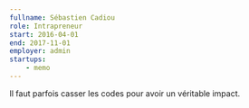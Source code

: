 ```yaml
---
fullname: Sébastien Cadiou
role: Intrapreneur
start: 2016-04-01
end: 2017-11-01
employer: admin
startups:
    - memo
---
```

Il faut parfois casser les codes pour avoir un véritable impact.

